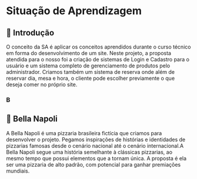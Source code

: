 # Situação de Aprendizagem

## 📖 Introdução

O conceito da SA é aplicar os conceitos aprendidos durante o curso técnico em forma do desenvolvimento de um site. Neste projeto, a proposta atendida para o nosso foi a criação de sistemas de Login e Cadastro para o usuário e um sistema completo de gerenciamento de produtos pelo administrador. Criamos também um sistema de reserva onde além de reservar dia, mesa e hora, o cliente pode escolher previamente o que deseja comer no próprio site.

### B

## 🍕 Bella Napoli

A Bella Napoli é uma pizzaria brasileira fictícia que criamos para desenvolver o projeto. Pegamos inspirações de histórias e identidades de pizzarias famosas desde o cenário nacional até o cenário internacional.A Bella Napoli segue uma história semelhante à clássicas pizzarias, ao mesmo tempo que possui elementos que a tornam única. A proposta é ela ser uma pizzaria de alto padrão, com potencial para ganhar premiações mundiais.



